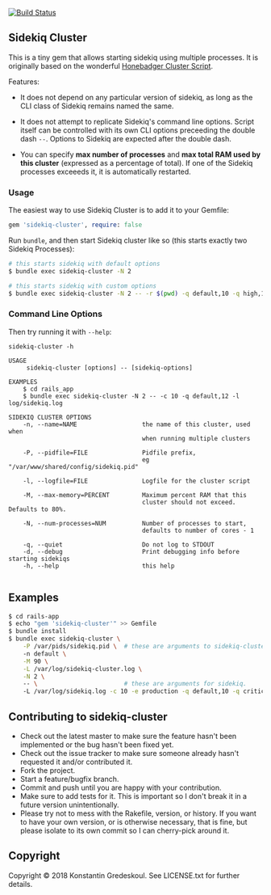 [![Build Status](https://travis-ci.org/kigster/sidekiq-cluster.svg?branch=master)](https://travis-ci.org/kigster/sidekiq-cluster)

## Sidekiq Cluster

This is a tiny gem that allows starting sidekiq using multiple processes. It is originally based on the wonderful [Honebadger Cluster Script](http://blog.honeybadger.io/introducing-our-sidekiq-cluster-script/). 

Features:

 * It does not depend on any particular version of sidekiq, as long as the CLI class of Sidekiq remains named the same.

 * It does not attempt to replicate Sidekiq's command line options. Script itself can be controlled with its own CLI options preceeding the double dash `--`. Options to Sidekiq are expected after the double dash.
 
 * You can specify **max number of processes** and **max total RAM used by this cluster** (expressed as a percentage of total). If one of the Sidekiq processes exceeeds it, it is automatically restarted. 

### Usage

The easiest way to use Sidekiq Cluster is to add it to your Gemfile:

```ruby
gem 'sidekiq-cluster', require: false
```

Run `bundle`, and then start Sidekiq cluster like so (this starts exactly two Sidekiq Processes):

```bash
# this starts sidekiq with default options
$ bundle exec sidekiq-cluster -N 2

# this starts sidekiq with custom options
$ bundle exec sidekiq-cluster -N 2 -- -r $(pwd) -q default,10 -q high,100
```

### Command Line Options


Then try running it with `--help`:

```
sidekiq-cluster -h

USAGE
     sidekiq-cluster [options] -- [sidekiq-options]

EXAMPLES
    $ cd rails_app
    $ bundle exec sidekiq-cluster -N 2 -- -c 10 -q default,12 -l log/sidekiq.log
 
SIDEKIQ CLUSTER OPTIONS
    -n, --name=NAME                  the name of this cluster, used when 
                                     when running multiple clusters
                                      
    -P, --pidfile=FILE               Pidfile prefix, 
                                     eg "/var/www/shared/config/sidekiq.pid"
                                      
    -l, --logfile=FILE               Logfile for the cluster script
                                      
    -M, --max-memory=PERCENT         Maximum percent RAM that this
                                     cluster should not exceed. Defaults to 80%.
                                      
    -N, --num-processes=NUM          Number of processes to start,
                                     defaults to number of cores - 1
                                      
    -q, --quiet                      Do not log to STDOUT
    -d, --debug                      Print debugging info before starting sidekiqs
    -h, --help                       this help


```

## Examples

```bash
$ cd rails-app
$ echo "gem 'sidekiq-cluster'" >> Gemfile
$ bundle install
$ bundle exec sidekiq-cluster \
    -P /var/pids/sidekiq.pid \  # these are arguments to sidekiq-cluster
    -n default \
    -M 90 \
    -L /var/log/sidekiq-cluster.log \
    -N 2 \  
    -- \                        # these are arguments for sidekiq.
    -L /var/log/sidekiq.log -c 10 -e production -q default,10 -q critical,20
```

## Contributing to sidekiq-cluster
 
* Check out the latest master to make sure the feature hasn't been implemented or the bug hasn't been fixed yet.
* Check out the issue tracker to make sure someone already hasn't requested it and/or contributed it.
* Fork the project.
* Start a feature/bugfix branch.
* Commit and push until you are happy with your contribution.
* Make sure to add tests for it. This is important so I don't break it in a future version unintentionally.
* Please try not to mess with the Rakefile, version, or history. If you want to have your own version, or is otherwise necessary, that is fine, but please isolate to its own commit so I can cherry-pick around it.

## Copyright

Copyright © 2018 Konstantin Gredeskoul. See LICENSE.txt for further details.

